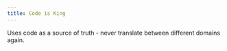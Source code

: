 ```yaml
---
title: Code is King
---
```


Uses code as a source of truth - never translate between different domains again.

